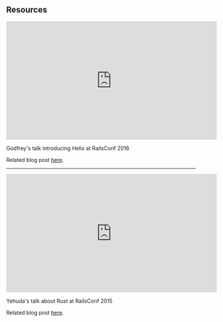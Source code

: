 ## Resources

<iframe width="560" height="315" src="https://www.youtube.com/embed/PbJI8yCsEkA?ecver=1" frameborder="0" allowfullscreen></iframe>

Godfrey's talk introducing Helix at RailsConf 2016

Related blog post [here](http://blog.skylight.io/introducing-helix/).

---

<iframe width="560" height="315" src="https://www.youtube.com/embed/LazvK39Oc4U?ecver=1" frameborder="0" allowfullscreen></iframe>

Yehuda's talk about Rust at RailsConf 2015

Related blog post [here](http://blog.skylight.io/rust-means-never-having-to-close-a-socket/).
